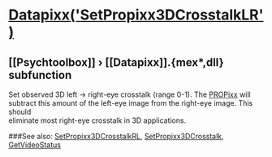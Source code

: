 # [Datapixx('SetPropixx3DCrosstalkLR')](Datapixx-SetPropixx3DCrosstalkLR) 
## [[Psychtoolbox]] &#8250; [[Datapixx]].{mex*,dll} subfunction


Set observed 3D left -\> right-eye crosstalk (range 0-1). The [PROPixx](PROPixx) will  
subtract this amount of the left-eye image from the right-eye image. This should  
eliminate most right-eye crosstalk in 3D applications.  
  


###See also:
[SetPropixx3DCrosstalkRL](Datapixx-SetPropixx3DCrosstalkRL), [SetPropixx3DCrosstalk](Datapixx-SetPropixx3DCrosstalk), [GetVideoStatus](Datapixx-GetVideoStatus)
